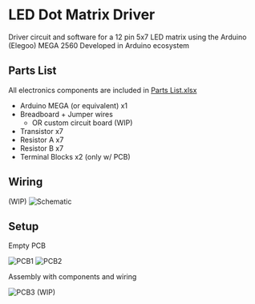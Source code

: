 # LED Dot Matrix Driver
Driver circuit and software for a 12 pin 5x7 LED matrix using the Arduino (Elegoo) MEGA 2560
Developed in Arduino ecosystem

## Parts List
All electronics components are included in [Parts List.xlsx](https://github.com/AshwinPH/LED-Matrix-Driver)

* Arduino MEGA (or equivalent) x1
* Breadboard + Jumper wires
  * OR custom circuit board (WIP)
* Transistor x7
* Resistor A x7
* Resistor B x7
* Terminal Blocks x2 (only w/ PCB)

## Wiring
(WIP)
![Schematic](https://i.imgur.com/3Y4OwmH.png)

## Setup
Empty PCB

![PCB1](https://i.imgur.com/Gm76rKa.jpg)
![PCB2](https://i.imgur.com/HUUlEHy.jpg?2)

Assembly with components and wiring

![PCB3](https://i.imgur.com/sXQzZc5.jpg?1)
(WIP)

